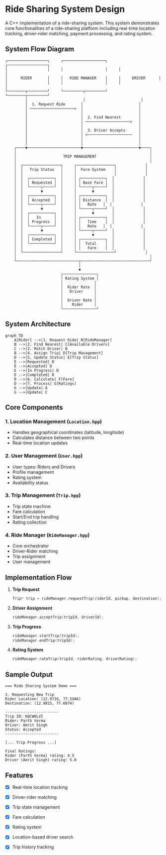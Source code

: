 # Ride Sharing System Design

A C++ implementation of a ride-sharing system. This system demonstrates core functionalities of a ride-sharing platform including real-time location tracking, driver-rider matching, payment processing, and rating system.

## System Flow Diagram

```
┌──────────────────┐     ┌───────────────────┐     ┌──────────────────┐
│                  │     │                   │     │                  │
│      RIDER       │     │   RIDE MANAGER    │     │     DRIVER      │
│                  │     │                   │     │                  │
└────────┬─────────┘     └─────────┬─────────┘     └────────┬─────────┘
         │                         │                         │
         │  1. Request Ride       │                         │
         │ ────────────────────>  │                         │
         │                        │                         │
         │                        │  2. Find Nearest        │
         │                        │ ────────────────────>   │
         │                        │                         │
         │                        │  3. Driver Accepts      │
         │                        │ <────────────────────   │
         │                        │                         │
         │                        │                         │
    ┌────▼────────────────────────▼─────────────────────────▼────┐
    │                                                            │
    │                     TRIP MANAGEMENT                        │
    │                                                            │
    │  ┌─────────────────┐     ┌─────────────────┐             │
    │  │   Trip Status   │     │  Fare System    │             │
    │  │                 │     │                 │             │
    │  │  ┌───────────┐  │     │ ┌───────────┐  │             │
    │  │  │ Requested │  │     │ │ Base Fare │  │             │
    │  │  └─────┬─────┘  │     │ └─────┬─────┘  │             │
    │  │        ▼        │     │       ▼        │             │
    │  │  ┌───────────┐  │     │ ┌───────────┐  │             │
    │  │  │ Accepted  │  │     │ │ Distance  │  │             │
    │  │  └─────┬─────┘  │     │ │   Rate   │  │             │
    │  │        ▼        │     │ └─────┬─────┘  │             │
    │  │  ┌───────────┐  │     │       ▼        │             │
    │  │  │   In      │  │     │ ┌───────────┐  │             │
    │  │  │ Progress  │  │     │ │   Time    │  │             │
    │  │  └─────┬─────┘  │     │ │   Rate   │  │             │
    │  │        ▼        │     │ └─────┬─────┘  │             │
    │  │  ┌───────────┐  │     │       ▼        │             │
    │  │  │ Completed │  │     │ ┌───────────┐  │             │
    │  │  └───────────┘  │     │ │  Total    │  │             │
    │  │                 │     │ │   Fare    │  │             │
    │  └─────────────────┘     └─────────────────┘             │
    │                                                            │
    └────────────────────────────┬───────────────────────────────┘
                                 │
                                 ▼
                         ┌───────────────┐
                         │ Rating System │
                         │              │
                         │  Rider Rate  │
                         │   Driver     │
                         │              │
                         │  Driver Rate │
                         │    Rider     │
                         └───────────────┘
```

## System Architecture

```mermaid
graph TD
    A[Rider] -->|1. Request Ride| B[RideManager]
    B -->|2. Find Nearest| C[Available Drivers]
    C -->|3. Match Driver| B
    B -->|4. Assign Trip| D[Trip Management]
    D -->|5. Update Status| E[Trip Status]
    E -->|Requested| D
    E -->|Accepted| D
    E -->|In Progress| D
    E -->|Completed| D
    D -->|6. Calculate| F[Fare]
    D -->|7. Process| G[Ratings]
    G -->|Update| A
    G -->|Update| C
```

## Core Components

### 1. Location Management (`Location.hpp`)
- Handles geographical coordinates (latitude, longitude)
- Calculates distance between two points
- Real-time location updates

### 2. User Management (`User.hpp`)
- User types: Riders and Drivers
- Profile management
- Rating system
- Availability status

### 3. Trip Management (`Trip.hpp`)
- Trip state machine
- Fare calculation
- Start/End trip handling
- Rating collection

### 4. Ride Manager (`RideManager.hpp`)
- Core orchestrator
- Driver-Rider matching
- Trip assignment
- User management

## Implementation Flow

1. **Trip Request**
   ```cpp
   Trip* trip = rideManager.requestTrip(riderId, pickup, destination);
   ```

2. **Driver Assignment**
   ```cpp
   rideManager.acceptTrip(tripId, driverId);
   ```

3. **Trip Progress**
   ```cpp
   rideManager.startTrip(tripId);
   rideManager.endTrip(tripId);
   ```

4. **Rating System**
   ```cpp
   rideManager.rateTrip(tripId, riderRating, driverRating);
   ```

## Sample Output

```
=== Ride Sharing System Demo ===

1. Requesting New Trip
Rider Location: (12.9716, 77.5946)
Destination: (12.9815, 77.6074)

------------------------
Trip ID: KQCW0LVI
Rider: Parth Verma
Driver: Amrit Singh
Status: Accepted
------------------------

[... Trip Progress ...]

Final Ratings:
Rider (Parth Verma) rating: 4.5
Driver (Amrit Singh) rating: 5.0
```

## Features

- [x] Real-time location tracking
- [x] Driver-rider matching
- [x] Trip state management
- [x] Fare calculation
- [x] Rating system
- [x] Location-based driver search
- [x] Trip history tracking


